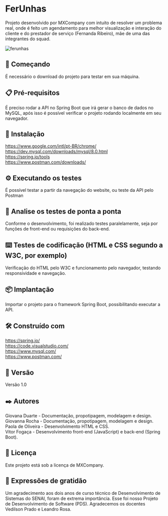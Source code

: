 # FerUnhas

Projeto desenvolvido por MXCompany com intuito de resolver um problema real, onde é feito um agendamento para melhor visualização e interação do cliente e do prestador de serviço (Fernanda Ribeiro), mãe de uma das integrantes do squad.

![ferunhas](https://github.com/user-attachments/assets/d927616f-1233-47c3-af0b-ab7c0d0c4668)

## 🚀 Começando
É necessário o download do projeto para testar em sua máquina.

## 📋 Pré-requisitos

É preciso rodar a API no Spring Boot que irá gerar o banco de dados no MySQL, após isso é possível verificar o projeto rodando localmente em seu navegador.

## 🔧 Instalação
https://www.google.com/intl/pt-BR/chrome/ <br>
https://dev.mysql.com/downloads/mysql/8.0.html <br>
https://spring.io/tools <br>
https://www.postman.com/downloads/

## ⚙️ Executando os testes
É possível testar a partir da navegação do website, ou teste da API pelo Postman

## 🔩 Analise os testes de ponta a ponta
Conforme o desenvolvimento, foi realizado testes paralelamente, seja por funções de front-end ou requisições do back-end.

## ⌨️ Testes de codificação (HTML e CSS segundo a W3C, por exemplo)
Verificação do HTML pelo W3C e funcionamento pelo navegador, testando responsividade e navegação.

## 📦 Implantação
Importar o projeto para o framework Spring Boot, possibilitando executar a API.

## 🛠️ Construído com
https://spring.io/ <br>
https://code.visualstudio.com/ <br>
https://www.mysql.com/ <br>
https://www.postman.com/

## 📌 Versão
Versão 1.0

## ✒️ Autores
Giovana Duarte - Documentação, propotipagem, modelagem e design. <br>
Giovanna Rocha - Documentação, propotipagem, modelagem e design. <br>
Paola de Oliveira - Desenvolvimento HTML e CSS. <br>
Vitor Fogaça - Desenvolvimento front-end (JavaScript) e back-end (Spring Boot).

## 📄 Licença
Este projeto está sob a licença de MXCompany.

## 🎁 Expressões de gratidão
Um agradecimento aos dois anos de curso técnico de Desenvolvimento de Sistemas do SENAI, foram de extrema importância. Esse foi nosso Projeto de Desenvolvimento de Software (PDS).
Agradecemos os docentes Vedilson Prado e Leandro Rosa.
